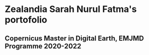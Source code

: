 # Zealandia Sarah Nurul Fatma's portofolio
## Copernicus Master in Digital Earth, EMJMD Programme 2020-2022
